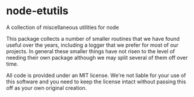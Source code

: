 # node-etutils
A collection of miscellaneous utilities for node

This package collects a number of smaller routines that we have found useful over
the years, including a logger that we prefer for most of our projects. In general
these smaller things have not risen to the level of needing their own package
although we may split several of them off over time.

All code is provided under an MIT license. We're not liable for your
use of this software and you need to keep the license intact without passing
this off as your own original creation.
